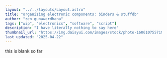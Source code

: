 ```yaml
---
layout: "../../layouts/Layout.astro"
title: "organizing electronic components: binders & stuffdb"
author: "zen gunawardhana"
tags: ["wip", "electronics", "software", "script"]
description: "I have literally nothing to say here"
thumbnail_url: "https://img.daisyui.com/images/stock/photo-1606107557195-0e29a4b5b4aa.webp"
last_updated: "2025-04-22"
---
```


this is blank so far
